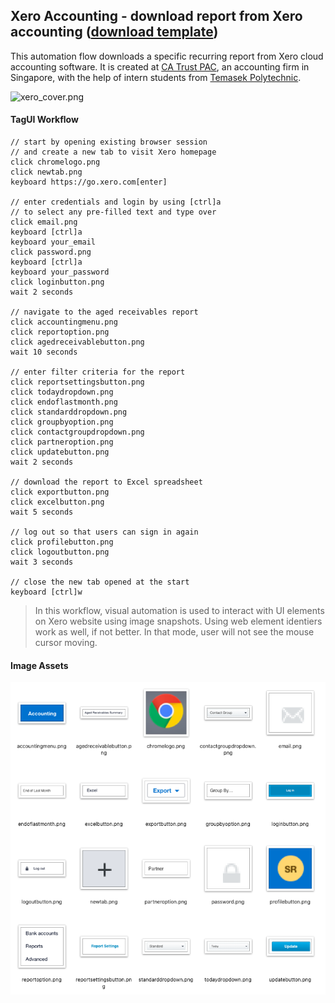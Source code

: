 ## Xero Accounting - download report from Xero accounting ([download template](https://github.com/aimakerspace/TagUI-Bricks/releases/download/v1.0.0/Xero-Accounting.zip))

This automation flow downloads a specific recurring report from Xero cloud accounting software. It is created at [CA Trust PAC](https://casingapore.org), an accounting firm in Singapore, with the help of intern students from [Temasek Polytechnic](https://www.tp.edu.sg).

![xero_cover.png](https://raw.githubusercontent.com/aimakerspace/TagUI-Bricks/master/Xero-Accounting/xero_cover.png)

#### TagUI Workflow
```
// start by opening existing browser session
// and create a new tab to visit Xero homepage
click chromelogo.png
click newtab.png
keyboard https://go.xero.com[enter]

// enter credentials and login by using [ctrl]a
// to select any pre-filled text and type over
click email.png
keyboard [ctrl]a
keyboard your_email
click password.png
keyboard [ctrl]a
keyboard your_password
click loginbutton.png
wait 2 seconds 

// navigate to the aged receivables report
click accountingmenu.png
click reportoption.png
click agedreceivablebutton.png
wait 10 seconds

// enter filter criteria for the report
click reportsettingsbutton.png
click todaydropdown.png
click endoflastmonth.png
click standarddropdown.png
click groupbyoption.png
click contactgroupdropdown.png
click partneroption.png
click updatebutton.png
wait 2 seconds

// download the report to Excel spreadsheet
click exportbutton.png
click excelbutton.png
wait 5 seconds

// log out so that users can sign in again
click profilebutton.png
click logoutbutton.png
wait 3 seconds

// close the new tab opened at the start
keyboard [ctrl]w
```

>In this workflow, visual automation is used to interact with UI elements on Xero website using image snapshots. Using web element identiers work as well, if not better. In that mode, user will not see the mouse cursor moving.

#### Image Assets

![xero_accounting.png](https://raw.githubusercontent.com/aimakerspace/TagUI-Bricks/master/Xero-Accounting/xero_accounting.png)
